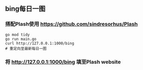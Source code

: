 ## bing每日一图

### 搭配Plash使用 https://github.com/sindresorhus/Plash

```
go mod tidy
go run main.go
curl http://127.0.0.1:1000/bing
# 重定向至最新每日一图
```

### 将 http://127.0.0.1:1000/bing 填至Plash website
